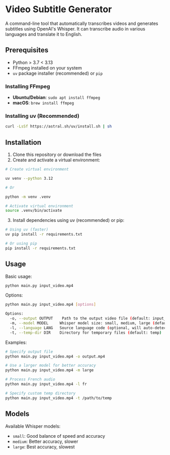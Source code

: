 # Video Subtitle Generator

A command-line tool that automatically transcribes videos and generates subtitles using OpenAI's Whisper. It can transcribe audio in various languages and translate it to English.

## Prerequisites

- Python > 3.7  < 3.13
- FFmpeg installed on your system
- `uv` package installer (recommended) or `pip`

### Installing FFmpeg

- **Ubuntu/Debian**: `sudo apt install ffmpeg`
- **macOS**: `brew install ffmpeg`

### Installing uv (Recommended)

```bash
curl -LsSf https://astral.sh/uv/install.sh | sh
```

## Installation

1. Clone this repository or download the files
2. Create and activate a virtual environment:
```bash
# Create virtual environment

uv venv --python 3.12

# Or

python -m venv .venv

# Activate virtual environment
source .venv/bin/activate
```

3. Install dependencies using uv (recommended) or pip:
```bash
# Using uv (faster)
uv pip install -r requirements.txt

# Or using pip
pip install -r requirements.txt
```

## Usage

Basic usage:
```bash
python main.py input_video.mp4
```

Options:
```bash
python main.py input_video.mp4 [options]

Options:
  -o, --output OUTPUT    Path to the output video file (default: input_video_with_subs.mp4)
  -m, --model MODEL     Whisper model size: small, medium, large (default: medium)
  -l, --language LANG   Source language code (optional, will auto-detect if not specified)
  -t, --temp-dir DIR    Directory for temporary files (default: temp)
```

Examples:
```bash
# Specify output file
python main.py input_video.mp4 -o output.mp4

# Use a larger model for better accuracy
python main.py input_video.mp4 -m large

# Process French audio
python main.py input_video.mp4 -l fr

# Specify custom temp directory
python main.py input_video.mp4 -t /path/to/temp
```

## Models

Available Whisper models:
- `small`: Good balance of speed and accuracy
- `medium`: Better accuracy, slower 
- `large`: Best accuracy, slowest 

